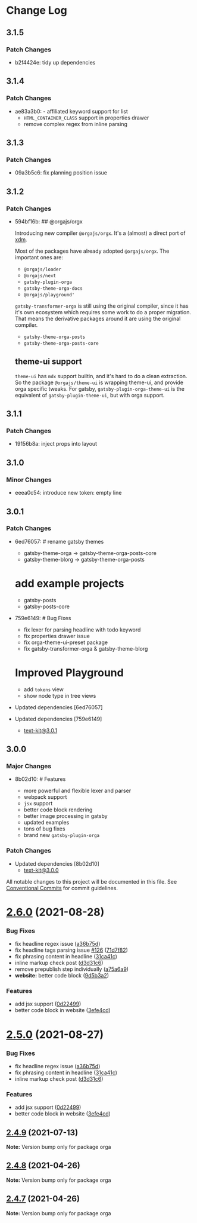 # Change Log

## 3.1.5

### Patch Changes

- b2f4424e: tidy up dependencies

## 3.1.4

### Patch Changes

- ae83a3b0: - affiliated keyword support for list
  - `HTML_CONTAINER_CLASS` support in properties drawer
  - remove complex regex from inline parsing

## 3.1.3

### Patch Changes

- 09a3b5c6: fix planning position issue

## 3.1.2

### Patch Changes

- 594bf16b: ## @orgajs/orgx

  Introducing new compiler `@orgajs/orgx`. It's a (almost) a direct port of [xdm](https://github.com/wooorm/xdm).

  Most of the packages have already adopted `@orgajs/orgx`. The important ones are:

  - `@orgajs/loader`
  - `@orgajs/next`
  - `gatsby-plugin-orga`
  - `gatsby-theme-orga-docs`
  - `@orgajs/playground'`

  `gatsby-transformer-orga` is still using the original compiler, since it has it's own ecosystem which requires some work to do a proper migration. That means the derivative packages around it are using the original compiler.

  - `gatsby-theme-orga-posts`
  - `gatsby-theme-orga-posts-core`

  ## theme-ui support

  `theme-ui` has `mdx` support builtin, and it's hard to do a clean extraction. So the package `@orgajs/theme-ui` is wrapping theme-ui, and provide orga specific tweaks. For gatsby, `gatsby-plugin-orga-theme-ui` is the equivalent of `gatsby-plugin-theme-ui`, but with orga support.

## 3.1.1

### Patch Changes

- 19156b8a: inject props into layout

## 3.1.0

### Minor Changes

- eeea0c54: introduce new token: empty line

## 3.0.1

### Patch Changes

- 6ed76057: # rename gatsby themes

  - gatsby-theme-orga -> gatsby-theme-orga-posts-core
  - gatsby-theme-blorg -> gatsby-theme-orga-posts

  # add example projects

  - gatsby-posts
  - gatsby-posts-core

- 759e6149: # Bug Fixes

  - fix lexer for parsing headline with todo keyword
  - fix properties drawer issue
  - fix orga-theme-ui-preset package
  - fix gatsby-transformer-orga & gatsby-theme-blorg

  # Improved Playground

  - add `tokens` view
  - show node type in tree views

- Updated dependencies [6ed76057]
- Updated dependencies [759e6149]
  - text-kit@3.0.1

## 3.0.0

### Major Changes

- 8b02d10: # Features

  - more powerful and flexible lexer and parser
  - webpack support
  - `jsx` support
  - better code block rendering
  - better image processing in gatsby
  - updated examples
  - tons of bug fixes
  - brand new `gatsby-plugin-orga`

### Patch Changes

- Updated dependencies [8b02d10]
  - text-kit@3.0.0

All notable changes to this project will be documented in this file.
See [Conventional Commits](https://conventionalcommits.org) for commit guidelines.

# [2.6.0](https://github.com/orgapp/orgajs/compare/v2.5.0...v2.6.0) (2021-08-28)

### Bug Fixes

- fix headline regex issue ([a36b75d](https://github.com/orgapp/orgajs/commit/a36b75d87da125f56edf7da1ddaf23771040ce1b))
- fix headline tags parsing issue [#126](https://github.com/orgapp/orgajs/issues/126) ([71d7f82](https://github.com/orgapp/orgajs/commit/71d7f8277708fc72d3b5be01ed0f72233bf7057b))
- fix phrasing content in headline ([31ca41c](https://github.com/orgapp/orgajs/commit/31ca41cb3b9b65a19dbc71a906f86ee4d725ad8f))
- inline markup check post ([d3d31c6](https://github.com/orgapp/orgajs/commit/d3d31c622dde2a2d469ac41884f2320497f811c6))
- remove prepublish step individually ([a75a6a9](https://github.com/orgapp/orgajs/commit/a75a6a9606421b66b6ef69b28e3fcb03a5ee282a))
- **website:** better code block ([9d5b3a2](https://github.com/orgapp/orgajs/commit/9d5b3a2d554672d22523727e89b2b5c60dc6233d))

### Features

- add jsx support ([0d22499](https://github.com/orgapp/orgajs/commit/0d224990b412e064ebf6816608eea6766f93d60c))
- better code block in website ([3efe4cd](https://github.com/orgapp/orgajs/commit/3efe4cd96a63623e2f70028bd66346960ec90bec))

# [2.5.0](https://github.com/orgapp/orgajs/compare/v2.4.9...v2.5.0) (2021-08-27)

### Bug Fixes

- fix headline regex issue ([a36b75d](https://github.com/orgapp/orgajs/commit/a36b75d87da125f56edf7da1ddaf23771040ce1b))
- fix phrasing content in headline ([31ca41c](https://github.com/orgapp/orgajs/commit/31ca41cb3b9b65a19dbc71a906f86ee4d725ad8f))
- inline markup check post ([d3d31c6](https://github.com/orgapp/orgajs/commit/d3d31c622dde2a2d469ac41884f2320497f811c6))

### Features

- add jsx support ([0d22499](https://github.com/orgapp/orgajs/commit/0d224990b412e064ebf6816608eea6766f93d60c))
- better code block in website ([3efe4cd](https://github.com/orgapp/orgajs/commit/3efe4cd96a63623e2f70028bd66346960ec90bec))

## [2.4.9](https://github.com/orgapp/orgajs/compare/v2.4.8...v2.4.9) (2021-07-13)

**Note:** Version bump only for package orga

## [2.4.8](https://github.com/orgapp/orgajs/compare/v2.4.7...v2.4.8) (2021-04-26)

**Note:** Version bump only for package orga

## [2.4.7](https://github.com/orgapp/orgajs/compare/v2.4.6...v2.4.7) (2021-04-26)

**Note:** Version bump only for package orga
